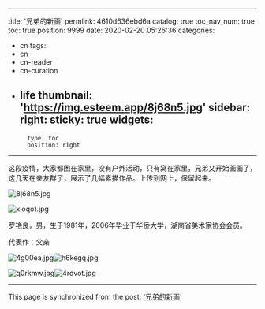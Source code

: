 
---
title: '兄弟的新画'
permlink: 4610d636ebd6a
catalog: true
toc_nav_num: true
toc: true
position: 9999
date: 2020-02-20 05:26:36
categories:
- cn
tags:
- cn
- cn-reader
- cn-curation
- life
thumbnail: 'https://img.esteem.app/8j68n5.jpg'
sidebar:
    right:
        sticky: true
widgets:
    -
        type: toc
        position: right
---


这段疫情，大家都困在家里，没有户外活动，只有窝在家里，兄弟又开始画画了，这几天在亲友群了，展示了几幅素描作品。上传到网上，保留起来。

![8j68n5.jpg](https://img.esteem.app/8j68n5.jpg)

![xioqo1.jpg](https://img.esteem.app/xioqo1.jpg)


罗艳良，男，生于1981年，2006年毕业于华侨大学，湖南省美术家协会会员。

代表作：父亲

![4g00ea.jpg](https://img.esteem.app/4g00ea.jpg)![h6kegq.jpg](https://img.esteem.app/h6kegq.jpg)

![q0rkmw.jpg](https://img.esteem.app/q0rkmw.jpg)![4rdvot.jpg](https://img.esteem.app/4rdvot.jpg)

- - -

This page is synchronized from the post: ['兄弟的新画'](https://steemit.com/@m18207319997/4610d636ebd6a)
